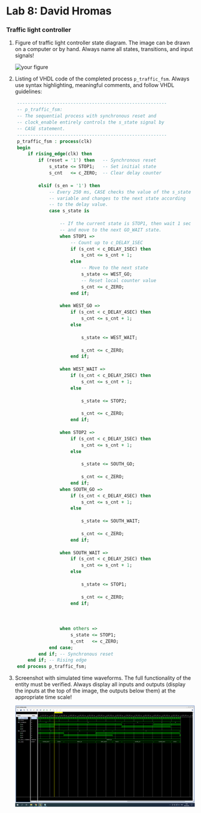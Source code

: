 # Lab 8: David Hromas

### Traffic light controller

1. Figure of traffic light controller state diagram. The image can be drawn on a computer or by hand. Always name all states, transitions, and input signals!

   ![your figure]()

2. Listing of VHDL code of the completed process `p_traffic_fsm`. Always use syntax highlighting, meaningful comments, and follow VHDL guidelines:

```vhdl
    --------------------------------------------------------
    -- p_traffic_fsm:
    -- The sequential process with synchronous reset and 
    -- clock_enable entirely controls the s_state signal by 
    -- CASE statement.
    --------------------------------------------------------
    p_traffic_fsm : process(clk)
    begin
        if rising_edge(clk) then
            if (reset = '1') then   -- Synchronous reset
                s_state <= STOP1;   -- Set initial state
                s_cnt   <= c_ZERO;  -- Clear delay counter

            elsif (s_en = '1') then
                -- Every 250 ms, CASE checks the value of the s_state 
                -- variable and changes to the next state according 
                -- to the delay value.
                case s_state is

                    -- If the current state is STOP1, then wait 1 sec
                    -- and move to the next GO_WAIT state.
                    when STOP1 =>
                        -- Count up to c_DELAY_1SEC
                        if (s_cnt < c_DELAY_1SEC) then
                            s_cnt <= s_cnt + 1;
                        else
                            -- Move to the next state
                            s_state <= WEST_GO;
                            -- Reset local counter value
                            s_cnt <= c_ZERO;
                        end if;

                    when WEST_GO =>
                        if (s_cnt < c_DELAY_4SEC) then
                            s_cnt <= s_cnt + 1;
                        else
                            
                            s_state <= WEST_WAIT;
                           
                            s_cnt <= c_ZERO;
                        end if;
                        
                    when WEST_WAIT =>
                        if (s_cnt < c_DELAY_2SEC) then
                            s_cnt <= s_cnt + 1;
                        else
                            
                            s_state <= STOP2;
                           
                            s_cnt <= c_ZERO;
                        end if;  
                        
                    when STOP2 =>
                        if (s_cnt < c_DELAY_1SEC) then
                            s_cnt <= s_cnt + 1;
                        else
                            
                            s_state <= SOUTH_GO;
                           
                            s_cnt <= c_ZERO;
                        end if;     
                    when SOUTH_GO =>
                        if (s_cnt < c_DELAY_4SEC) then
                            s_cnt <= s_cnt + 1;
                        else
                            
                            s_state <= SOUTH_WAIT;
                           
                            s_cnt <= c_ZERO;
                        end if;  
                        
                    when SOUTH_WAIT =>
                        if (s_cnt < c_DELAY_2SEC) then
                            s_cnt <= s_cnt + 1;
                        else
                            
                            s_state <= STOP1;
                           
                            s_cnt <= c_ZERO;
                        end if;         


              
                    when others =>
                        s_state <= STOP1;
                        s_cnt   <= c_ZERO;
                end case;
            end if; -- Synchronous reset
        end if; -- Rising edge
    end process p_traffic_fsm;
```

3. Screenshot with simulated time waveforms. The full functionality of the entity must be verified. Always display all inputs and outputs (display the inputs at the top of the image, the outputs below them) at the appropriate time scale!

   ![your figure](https://github.com/davidhro/digital-electronics-1/blob/main/labs/08-traffic_lights/waveforms.png)
